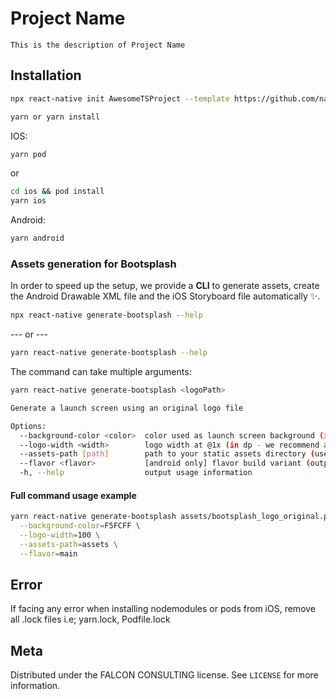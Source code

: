 # Project Name

    This is the description of Project Name

## Installation

```sh
npx react-native init AwesomeTSProject --template https://github.com/najam-falcon/react-native-template.git
```

```sh
yarn or yarn install 
```

IOS:

```sh
yarn pod 
```
or

```sh
cd ios && pod install
yarn ios
```

Android:

```sh
yarn android
```
### Assets generation for Bootsplash

In order to speed up the setup, we provide a **CLI** to generate assets, create the Android Drawable XML file and the iOS Storyboard file automatically ✨.

```bash
npx react-native generate-bootsplash --help
```
--- or ---
```bash
yarn react-native generate-bootsplash --help
```

The command can take multiple arguments:

```bash
yarn react-native generate-bootsplash <logoPath>

Generate a launch screen using an original logo file

Options:
  --background-color <color>  color used as launch screen background (in hexadecimal format) (default: "#fff")
  --logo-width <width>        logo width at @1x (in dp - we recommend approximately ~100) (default: 100)
  --assets-path [path]        path to your static assets directory (useful to require the logo file in JS)
  --flavor <flavor>           [android only] flavor build variant (outputs in an android resource directory other than "main")
  -h, --help                  output usage information
```

#### Full command usage example

```bash
yarn react-native generate-bootsplash assets/bootsplash_logo_original.png \
  --background-color=F5FCFF \
  --logo-width=100 \
  --assets-path=assets \
  --flavor=main
```

## Error

If facing any error when installing nodemodules or pods from iOS, remove all .lock files i.e; yarn.lock, Podfile.lock

## Meta
Distributed under the FALCON CONSULTING license. See `LICENSE` for more information.
